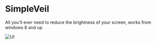 # SimpleVeil
All you'll ever need to reduce the brightness of your screen, works from windows 8 and up

![UI](https://i.imgur.com/RGA51sN.png)